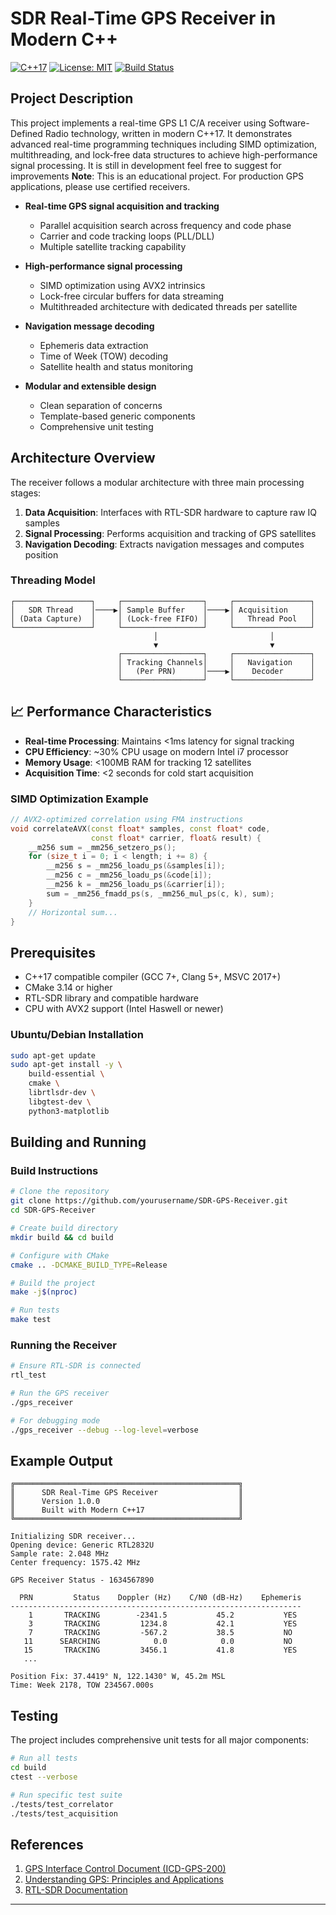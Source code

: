 # SDR Real-Time GPS Receiver in Modern C++

[![C++17](https://img.shields.io/badge/C%2B%2B-17-blue.svg)](https://isocpp.org/std/the-standard)
[![License: MIT](https://img.shields.io/badge/License-MIT-yellow.svg)](https://opensource.org/licenses/MIT)
[![Build Status](https://img.shields.io/badge/build-passing-brightgreen.svg)]()

## Project Description

This project implements a real-time GPS L1 C/A receiver using Software-Defined Radio technology, written in modern C++17. It demonstrates advanced real-time programming techniques including SIMD optimization, multithreading, and lock-free data structures to achieve high-performance signal processing. It is still in development feel free to suggest for improvements
**Note**: This is an educational project. For production GPS applications, please use certified receivers.

- **Real-time GPS signal acquisition and tracking**
  - Parallel acquisition search across frequency and code phase
  - Carrier and code tracking loops (PLL/DLL)
  - Multiple satellite tracking capability

- **High-performance signal processing**
  - SIMD optimization using AVX2 intrinsics
  - Lock-free circular buffers for data streaming
  - Multithreaded architecture with dedicated threads per satellite

- **Navigation message decoding**
  - Ephemeris data extraction
  - Time of Week (TOW) decoding
  - Satellite health and status monitoring

- **Modular and extensible design**
  - Clean separation of concerns
  - Template-based generic components
  - Comprehensive unit testing



##  Architecture Overview

The receiver follows a modular architecture with three main processing stages:

1. **Data Acquisition**: Interfaces with RTL-SDR hardware to capture raw IQ samples
2. **Signal Processing**: Performs acquisition and tracking of GPS satellites
3. **Navigation Decoding**: Extracts navigation messages and computes position

### Threading Model

```
┌─────────────────┐     ┌──────────────────┐     ┌─────────────────┐
│   SDR Thread    │────▶│ Sample Buffer    │────▶│ Acquisition     │
│ (Data Capture)  │     │ (Lock-free FIFO) │     │   Thread Pool   │
└─────────────────┘     └──────────────────┘     └─────────────────┘
                                │                         │
                                ▼                         ▼
                        ┌──────────────────┐     ┌─────────────────┐
                        │ Tracking Channels│     │   Navigation    │
                        │   (Per PRN)      │────▶│    Decoder      │
                        └──────────────────┘     └─────────────────┘
```

## 📈 Performance Characteristics

- **Real-time Processing**: Maintains <1ms latency for signal tracking
- **CPU Efficiency**: ~30% CPU usage on modern Intel i7 processor
- **Memory Usage**: <100MB RAM for tracking 12 satellites
- **Acquisition Time**: <2 seconds for cold start acquisition

### SIMD Optimization Example

```cpp
// AVX2-optimized correlation using FMA instructions
void correlateAVX(const float* samples, const float* code, 
                  const float* carrier, float& result) {
    __m256 sum = _mm256_setzero_ps();
    for (size_t i = 0; i < length; i += 8) {
        __m256 s = _mm256_loadu_ps(&samples[i]);
        __m256 c = _mm256_loadu_ps(&code[i]);
        __m256 k = _mm256_loadu_ps(&carrier[i]);
        sum = _mm256_fmadd_ps(s, _mm256_mul_ps(c, k), sum);
    }
    // Horizontal sum...
}
```

## Prerequisites

- C++17 compatible compiler (GCC 7+, Clang 5+, MSVC 2017+)
- CMake 3.14 or higher
- RTL-SDR library and compatible hardware
- CPU with AVX2 support (Intel Haswell or newer)

### Ubuntu/Debian Installation

```bash
sudo apt-get update
sudo apt-get install -y \
    build-essential \
    cmake \
    librtlsdr-dev \
    libgtest-dev \
    python3-matplotlib
```

## Building and Running

### Build Instructions

```bash
# Clone the repository
git clone https://github.com/yourusername/SDR-GPS-Receiver.git
cd SDR-GPS-Receiver

# Create build directory
mkdir build && cd build

# Configure with CMake
cmake .. -DCMAKE_BUILD_TYPE=Release

# Build the project
make -j$(nproc)

# Run tests
make test
```

### Running the Receiver

```bash
# Ensure RTL-SDR is connected
rtl_test

# Run the GPS receiver
./gps_receiver

# For debugging mode
./gps_receiver --debug --log-level=verbose
```

##  Example Output

```
╔══════════════════════════════════════════════════╗
║      SDR Real-Time GPS Receiver                  ║
║      Version 1.0.0                               ║
║      Built with Modern C++17                     ║
╚══════════════════════════════════════════════════╝

Initializing SDR receiver...
Opening device: Generic RTL2832U
Sample rate: 2.048 MHz
Center frequency: 1575.42 MHz

GPS Receiver Status - 1634567890

  PRN         Status    Doppler (Hz)    C/N0 (dB-Hz)    Ephemeris
-----------------------------------------------------------------
    1       TRACKING        -2341.5           45.2           YES
    3       TRACKING         1234.8           42.1           YES
    7       TRACKING         -567.2           38.5           NO
   11      SEARCHING            0.0            0.0           NO
   15       TRACKING         3456.1           41.8           YES
   ...

Position Fix: 37.4419° N, 122.1430° W, 45.2m MSL
Time: Week 2178, TOW 234567.000s
```

## Testing

The project includes comprehensive unit tests for all major components:

```bash
# Run all tests
cd build
ctest --verbose

# Run specific test suite
./tests/test_correlator
./tests/test_acquisition
```



## References

1. [GPS Interface Control Document (ICD-GPS-200)](https://www.gps.gov/technical/icwg/)
2. [Understanding GPS: Principles and Applications](https://www.amazon.com/Understanding-GPS-Applications-Second-Elliott-Kaplan/dp/1580538940)
3. [RTL-SDR Documentation](https://www.rtl-sdr.com/)

---


